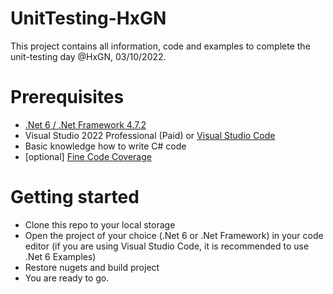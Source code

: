 # UnitTesting-HxGN
This project contains all information, code and examples to complete the unit-testing day @HxGN, 03/10/2022.

# Prerequisites
* [.Net 6 / .Net Framework 4.7.2](https://dotnet.microsoft.com/en-us/download/visual-studio-sdks)
* Visual Studio 2022 Professional (Paid) or [Visual Studio Code](https://code.visualstudio.com/)
* Basic knowledge how to write C# code
* [optional] [Fine Code Coverage](https://marketplace.visualstudio.com/items?itemName=FortuneNgwenya.FineCodeCoverage)

# Getting started
* Clone this repo to your local storage
* Open the project of your choice (.Net 6 or .Net Framework) in your code editor (if you are using Visual Studio Code, it is recommended to use .Net 6 Examples)
* Restore nugets and build project
* You are ready to go.